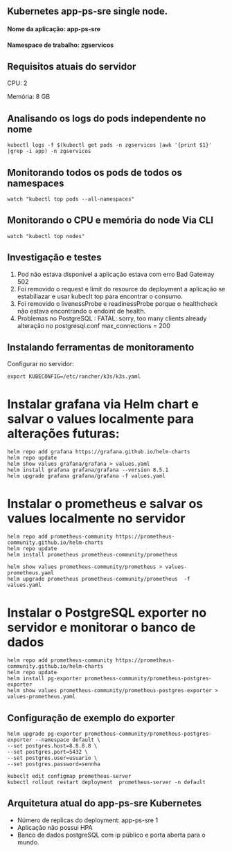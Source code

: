 ## Kubernetes app-ps-sre single node.


#### Nome da aplicação: app-ps-sre
#### Namespace de trabalho: zgservicos

## Requisitos atuais do servidor

CPU:  2

Memória:  8 GB

## Analisando os logs do pods independente no nome

```
kubectl logs -f $(kubectl get pods -n zgservicos |awk '{print $1}' |grep -i app) -n zgservicos
```

## Monitorando todos os pods de todos os namespaces

```
watch "kubectl top pods --all-namespaces"

```

## Monitorando o CPU e memória do node Via CLI

```
watch "kubectl top nodes"

```



## Investigação e testes

1. Pod não estava disponível a aplicação estava com erro Bad Gateway 502
2. Foi removido o request e limit do resource do deployment a aplicação se estabiliazar e usar kubeclt top para encontrar o consumo.
3. Foi removido o livenessProbe e readinessProbe porque o healthcheck não estava encontrando o endoint de health.
4. Problemas no PostgreSQL : FATAL: sorry, too many clients already alteração no postgresql.conf max_connections = 200

## Instalando ferramentas de monitoramento
Configurar no servidor:

```
export KUBECONFIG=/etc/rancher/k3s/k3s.yaml
```

# Instalar grafana via Helm chart e salvar o values localmente para alterações futuras:

```
helm repo add grafana https://grafana.github.io/helm-charts
helm repo update
helm show values grafana/grafana > values.yaml
helm install grafana grafana/grafana --version 8.5.1
helm upgrade grafana grafana/grafana -f values.yaml

```


# Instalar o prometheus e salvar os values localmente no servidor

```
helm repo add prometheus-community https://prometheus-community.github.io/helm-charts
helm repo update
helm install prometheus prometheus-community/prometheus

helm show values prometheus-community/prometheus > values-prometheus.yaml
helm upgrade prometheus prometheus-community/prometheus  -f values.yaml

```

# Instalar o PostgreSQL exporter no servidor e monitorar o banco de dados

```
helm repo add prometheus-community https://prometheus-community.github.io/helm-charts
helm repo update
helm install pg-exporter prometheus-community/prometheus-postgres-exporter
helm show values prometheus-community/prometheus-postgres-exporter > values-prometheus.yaml
```
## Configuração de exemplo do exporter

```
helm upgrade pg-exporter prometheus-community/prometheus-postgres-exporter --namespace default \
--set postgres.host=8.8.8.8 \
--set postgres.port=5432 \
--set postgres.user=usuario \
--set postgres.password=sennha

kubeclt edit configmap prometheus-server
kubectl rollout restart deployment  prometheus-server -n default
```


## Arquitetura atual do app-ps-sre Kubernetes

* Número de replicas do deployment:  app-ps-sre 1
* Aplicação não possui HPA
* Banco de dados postgreSQL com ip público e porta aberta para o mundo.


